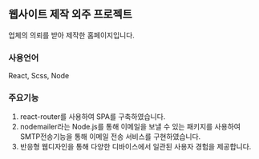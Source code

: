 ## 웹사이트 제작 외주 프로젝트
업체의 의뢰를 받아 제작한 홈페이지입니다.

### 사용언어
React, Scss, Node

### 주요기능
1. react-router를 사용하여 SPA를 구축하였습니다.
2. nodemailer라는 Node.js를 통해 이메일을 보낼 수 있는 패키지를 사용하여 SMTP전송기능을 통해 이메일 전송 서비스를 구현하였습니다.
3. 반응형 웹디자인을 통해 다양한 디바이스에서 일관된 사용자 경험을 제공합니다.
